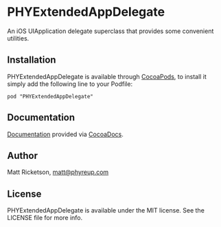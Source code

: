 # PHYExtendedAppDelegate

An iOS UIApplication delegate superclass that provides some convenient utilities.

## Installation

PHYExtendedAppDelegate is available through [CocoaPods](http://cocoapods.org), to install
it simply add the following line to your Podfile:

    pod "PHYExtendedAppDelegate"

## Documentation

[Documentation](http://cocoadocs.org/docsets/PHYExtendedAppDelegate/0.1.1/) provided via [CocoaDocs](http://cocoadocs.org).

## Author

Matt Ricketson, matt@phyreup.com

## License

PHYExtendedAppDelegate is available under the MIT license. See the LICENSE file for more info.
